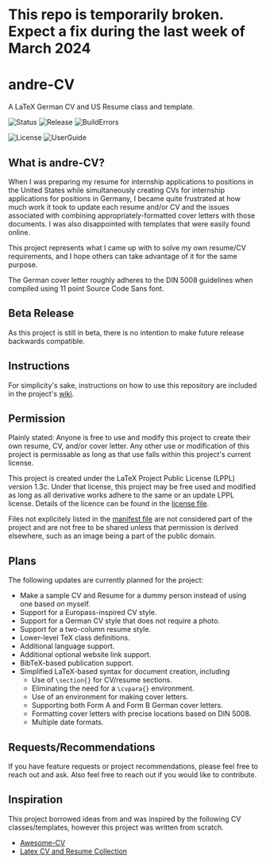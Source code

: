 # This repo is temporarily broken. Expect a fix during the last week of March 2024

# andre-CV
  A LaTeX German CV and US Resume class and template.

  ![Status](https://img.shields.io/github/last-commit/andre-a-alves/andre-CV)
  ![Release](https://img.shields.io/badge/Release-Beta-orange)
  ![BuildErrors](https://img.shields.io/badge/Build-Errors-lightgrey.svg)
  
  ![License](https://img.shields.io/badge/License-LPPLv1.3c-brightgreen.svg)
  ![UserGuide](https://img.shields.io/badge/User_Guide-Wiki-blue.svg)

## What is andre-CV?
  When I was preparing my resume for internship applications to positions in the United States while simultaneously creating CVs for internship applications for positions in Germany, I became quite frustrated at how much work it took to update each resume and/or CV and the issues associated with combining appropriately-formatted cover letters with those documents.
  I was also disappointed with templates that were easily found online.

  This project represents what I came up with to solve my own resume/CV requirements, and I hope others can take advantage of it for the same purpose.

  The German cover letter roughly adheres to the DIN 5008 guidelines when compiled using 11 point Source Code Sans font.

## Beta Release
  As this project is still in beta, there is no intention to make future release backwards compatible.

## Instructions
  For simplicity's sake, instructions on how to use this repository are included in the project's [wiki](https://github.com/andre-a-alves/andre-CV/wiki).

## Permission
  Plainly stated: Anyone is free to use and modify this project to create their own resume, CV, and/or cover letter.
  Any other use or modification of this project is permissable as long as that use falls within this project's current license.

  This project is created under the LaTeX Project Public License (LPPL) version 1.3c.
  Under that license, this project may be free used and modified as long as all derivative works adhere to the same or an update LPPL license.
  Details of the licence can be found in the [license file](https://github.com/andre-a-alves/andre-CV/blob/main/LICENSE.txt).

  Files not explicitely listed in the [manifest file](https://github.com/andre-a-alves/andre-CV/blob/main/manifest.txt) are not considered part of the project and are not free to be shared unless that permission is derived elsewhere, such as an image being a part of the public domain.

## Plans
  The following updates are currently planned for the project:
  * Make a sample CV and Resume for a dummy person instead of using one based on myself.
  * Support for a Europass-inspired CV style.
  * Support for a German CV style that does not require a photo.
  * Support for a two-column resume style.
  * Lower-level TeX class definitions.
  * Additional language support.
  * Additional optional website link support.
  * BibTeX-based publication support.
  * Simplified LaTeX-based syntax for document creation, including
    * Use of `\section{}` for CV/resume sections.
    * Eliminating the need for a `\cvpara{}` environment.
    * Use of an environment for making cover letters.
    * Supporting both Form A and Form B German cover letters.
    * Formatting cover letters with precise locations based on DIN 5008.
    * Multiple date formats.

## Requests/Recommendations
  If you have feature requests or project recommendations, please feel free to reach out and ask.
  Also feel free to reach out if you would like to contribute.

## Inspiration
  This project borrowed ideas from and was inspired by the following CV classes/templates, however this project was written from scratch.
  * [Awesome-CV](https://github.com/posquit0/Awesome-CV)
  * [Latex CV and Resume Collection](https://github.com/jankapunkt/latexcv)
